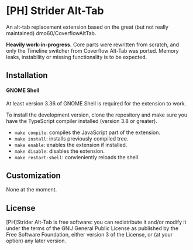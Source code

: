 # [PH] Strider Alt-Tab
An alt-tab replacement extension based on the great (but not really maintained)
dmo60/CoverflowAltTab.

**Heavily work-in-progress.** Core parts were rewritten from scratch, and only
the Timeline switcher from Coverflow Alt-Tab was ported. Memory leaks,
instability or missing functionality is to be expected.

## Installation
#### GNOME Shell
At least version 3.36 of GNOME Shell is required for the extension to work.

To install the development version, clone the repository and make sure
you have the TypeScript compiler installed (version 3.8 or greater).

  - `make compile`: compiles the JavaScript part of the extension.
  - `make install`: installs previously compiled tree.
  - `make enable`: enables the extension if installed.
  - `make disable`: disables the extension.
  - `make restart-shell`: convieniently reloads the shell.
  
## Customization
None at the moment.

## License
[PH]Strider Alt-Tab is free software: you can redistribute it and/or modify
it under the terms of the GNU General Public License as published by the Free
Software Foundation, either version 3 of the License, or (at your option) any
later version.
